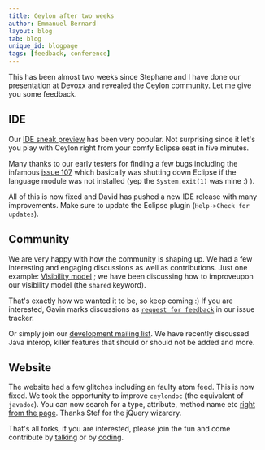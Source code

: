 ```yaml
---
title: Ceylon after two weeks
author: Emmanuel Bernard
layout: blog
tab: blog
unique_id: blogpage
tags: [feedback, conference]
---
```


This has been almost two weeks since Stephane and I have done our presentation at
Devoxx and revealed the Ceylon community. Let me give you some feedback.

## IDE

Our [IDE sneak preview](/documentation/ide/?utm_source=blog&utm_medium=web&utm_content=idesneakpreview&utm_campaign=2weeksfeedback) 
has been very popular. Not surprising since it let's you play with Ceylon right from your comfy Eclipse seat in five minutes.

Many thanks to our early testers for finding a few bugs including the infamous 
[issue 107](https://github.com/ceylon/ceylon-ide-eclipse/issues/107) which basically was shutting down
Eclipse if the language module was not installed (yep the `System.exit(1)` was mine :) ).

All of this is now fixed and David has pushed a new IDE release with many improvements. 
Make sure to update the Eclipse plugin (`Help->Check for updates`).

## Community

We are very happy with how the community is shaping up. We had a few interesting and engaging discussions
as well as contributions. Just one example: [Visibility model](https://github.com/ceylon/ceylon-spec/issues/56) ; 
we have been discussing how to improveupon our visibility model (the `shared` keyword).

That's exactly how we wanted it to be, so keep coming :) If you are interested, Gavin marks discussions as 
[`request for feedback`](https://github.com/ceylon/ceylon-spec/issues?labels=request+for+feedback&sort=created&direction=desc&state=open&page=1)
in our issue tracker. 

Or simply join our [development mailing list](http://ceylon-lang.org/community/?utm_source=blog&utm_medium=web&utm_content=devmailinglist&utm_campaign=2weeksfeedback).
We have recently discussed Java interop, killer features that should or should not be added and more.

## Website

The website had a few glitches including an faulty atom feed. This is now fixed. We took the opportunity
to improve `ceylondoc` (the equivalent of `javadoc`). You can now search for a type, attribute, method name
etc [right from the page](#{site.urls.apidoc}/ceylon/language). Thanks Stef for the jQuery wizardry.

That's all forks, if you are interested, please join the fun and come contribute by 
[talking](http://ceylon-lang.org/community/?utm_source=blog&utm_medium=web&utm_content=community&utm_campaign=2weeksfeedback)
or by [coding](http://ceylon-lang.org/code/?utm_source=blog&utm_medium=web&utm_content=code&utm_campaign=2weeksfeedback).